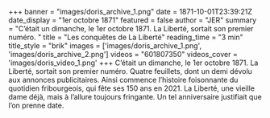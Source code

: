 +++
banner = "images/doris_archive_1.png"
date = 1871-10-01T23:39:21Z
date_display = "1er octobre 1871"
featured = false
author = "JER"
summary = "C’était un dimanche, le 1er octobre 1871. La Liberté, sortait son premier numéro. "
title = "Les conquêtes de La Liberté"
reading_time = "3 min"
title_style = "brik"
images = ['images/doris_archive_1.png', 'images/doris_archive_2.png']
videos = "601807350"
videos_cover = 'images/doris_video_1.png'
+++
C’était un dimanche, le 1er octobre 1871. La Liberté, sortait son premier numéro. Quatre feuillets, dont un demi dévolu aux annonces publicitaires. Ainsi commence l’histoire foisonnante du quotidien fribourgeois, qui fête ses 150 ans en 2021. La Liberté, une vieille dame déjà, mais à l’allure toujours fringante. Un tel anniversaire justifiait que l’on prenne date.